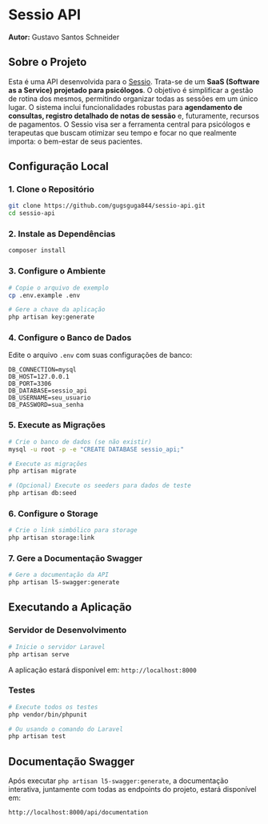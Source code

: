 # Sessio API

**Autor:** Gustavo Santos Schneider

## Sobre o Projeto

Esta é uma API desenvolvida para o [Sessio](https://github.com/gugsguga844/sessio). Trata-se de um **SaaS (Software as a Service) projetado para psicólogos**. O objetivo é simplificar a gestão de rotina dos mesmos, permitindo organizar todas as sessões em um único lugar. O sistema inclui funcionalidades robustas para **agendamento de consultas, registro detalhado de notas de sessão** e, futuramente, recursos de pagamentos.
O Sessio visa ser a ferramenta central para psicólogos e terapeutas que buscam otimizar seu tempo e focar no que realmente importa: o bem-estar de seus pacientes.

## Configuração Local

### 1. Clone o Repositório

```bash
git clone https://github.com/gugsguga844/sessio-api.git
cd sessio-api
```

### 2. Instale as Dependências

```bash
composer install
```

### 3. Configure o Ambiente

```bash
# Copie o arquivo de exemplo
cp .env.example .env

# Gere a chave da aplicação
php artisan key:generate
```

### 4. Configure o Banco de Dados

Edite o arquivo `.env` com suas configurações de banco:

```env
DB_CONNECTION=mysql
DB_HOST=127.0.0.1
DB_PORT=3306
DB_DATABASE=sessio_api
DB_USERNAME=seu_usuario
DB_PASSWORD=sua_senha
```

### 5. Execute as Migrações

```bash
# Crie o banco de dados (se não existir)
mysql -u root -p -e "CREATE DATABASE sessio_api;"

# Execute as migrações
php artisan migrate

# (Opcional) Execute os seeders para dados de teste
php artisan db:seed
```

### 6. Configure o Storage

```bash
# Crie o link simbólico para storage
php artisan storage:link
```

### 7. Gere a Documentação Swagger

```bash
# Gere a documentação da API
php artisan l5-swagger:generate
```

## Executando a Aplicação

### Servidor de Desenvolvimento

```bash
# Inicie o servidor Laravel
php artisan serve
```

A aplicação estará disponível em: `http://localhost:8000`

### Testes

```bash
# Execute todos os testes
php vendor/bin/phpunit

# Ou usando o comando do Laravel
php artisan test
```

## Documentação Swagger

Após executar `php artisan l5-swagger:generate`, a documentação interativa, juntamente com todas as endpoints do projeto, estará disponível em:

`http://localhost:8000/api/documentation`


